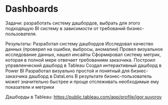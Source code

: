 # Dashboards
Задачи: 
разработать систему дашбордов, 
выбрать для этого подходящую BI систему в зависимости от требований бизнес-пользователя.

Результаты: 
Разработал систему дашбордов
Исследовал качество данных (проверил на ошибки, выбросы, аномалии)
Провел визуальное исследование данных, нашел инсайты
Сформировал систему метрик, которая в полной мере отвечает требованиям заказчика.
Построил управленческий дашборд в Tableau
Создал интерактивный дашборд в Power BI
Разработал визуально простой и понятный для бизнес-заказчика дашборд в DataLens
В результате бизнес-пользователь может значительно быстрее и проще отслеживать необходимые ему показатели и метрики

Дашборды в Tableau: https://public.tableau.com/app/profile/igor.suvorov
